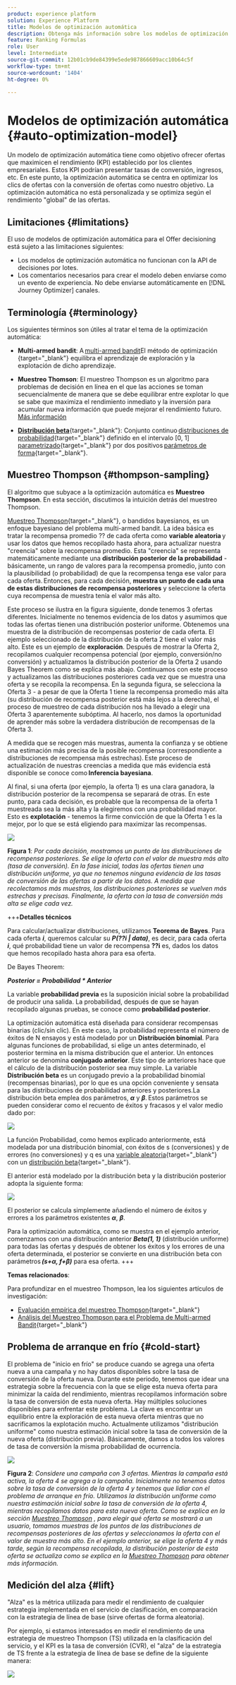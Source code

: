 ```yaml
---
product: experience platform
solution: Experience Platform
title: Modelos de optimización automática
description: Obtenga más información sobre los modelos de optimización automática
feature: Ranking Formulas
role: User
level: Intermediate
source-git-commit: 12b01cb9de84399e5ede987866609acc10b64c5f
workflow-type: tm+mt
source-wordcount: '1404'
ht-degree: 0%

---
```


# Modelos de optimización automática {#auto-optimization-model}

Un modelo de optimización automática tiene como objetivo ofrecer ofertas que maximicen el rendimiento (KPI) establecido por los clientes empresariales. Estos KPI podrían presentar tasas de conversión, ingresos, etc. En este punto, la optimización automática se centra en optimizar los clics de ofertas con la conversión de ofertas como nuestro objetivo. La optimización automática no está personalizada y se optimiza según el rendimiento &quot;global&quot; de las ofertas.

## Limitaciones {#limitations}

El uso de modelos de optimización automática para el Offer decisioning está sujeto a las limitaciones siguientes:

* Los modelos de optimización automática no funcionan con la API de decisiones por lotes.
* Los comentarios necesarios para crear el modelo deben enviarse como un evento de experiencia. No debe enviarse automáticamente en [!DNL Journey Optimizer] canales.

## Terminología {#terminology}

Los siguientes términos son útiles al tratar el tema de la optimización automática:

* **Multi-armed bandit**: A [multi-armed bandit](https://en.wikipedia.org/wiki/Multi-armed_bandit)El método de optimización {target=&quot;_blank&quot;} equilibra el aprendizaje de exploración y la explotación de dicho aprendizaje.

* **Muestreo Thomson**: El muestreo Thompson es un algoritmo para problemas de decisión en línea en el que las acciones se toman secuencialmente de manera que se debe equilibrar entre explotar lo que se sabe que maximiza el rendimiento inmediato y la inversión para acumular nueva información que puede mejorar el rendimiento futuro. [Más información](#thompson-sampling)

* [**Distribución beta**](https://en.wikipedia.org/wiki/Beta_distribution){target=&quot;_blank&quot;}: Conjunto continuo [distribuciones de probabilidad](https://en.wikipedia.org/wiki/Probability_distribution){target=&quot;_blank&quot;} definido en el intervalo [0, 1] [parametrizado](https://en.wikipedia.org/wiki/Statistical_parameter){target=&quot;_blank&quot;} por dos positivos [parámetros de forma](https://en.wikipedia.org/wiki/Shape_parameter){target=&quot;_blank&quot;}.

## Muestreo Thompson {#thompson-sampling}

El algoritmo que subyace a la optimización automática es **Muestreo Thompson**. En esta sección, discutimos la intuición detrás del muestreo Thompson.

[Muestreo Thompson](https://en.wikipedia.org/wiki/Thompson_sampling){target=&quot;_blank&quot;}, o bandidos bayesianos, es un enfoque bayesiano del problema multi-armed bandit.  La idea básica es tratar la recompensa promedio ?? de cada oferta como **variable aleatoria** y usar los datos que hemos recopilado hasta ahora, para actualizar nuestra &quot;creencia&quot; sobre la recompensa promedio. Esta &quot;creencia&quot; se representa matemáticamente mediante una **distribución posterior de la probabilidad** - básicamente, un rango de valores para la recompensa promedio, junto con la plausibilidad (o probabilidad) de que la recompensa tenga ese valor para cada oferta. Entonces, para cada decisión, **muestra un punto de cada una de estas distribuciones de recompensa posteriores** y seleccione la oferta cuya recompensa de muestra tenía el valor más alto.

Este proceso se ilustra en la figura siguiente, donde tenemos 3 ofertas diferentes. Inicialmente no tenemos evidencia de los datos y asumimos que todas las ofertas tienen una distribución posterior uniforme. Obtenemos una muestra de la distribución de recompensas posterior de cada oferta. El ejemplo seleccionado de la distribución de la oferta 2 tiene el valor más alto. Este es un ejemplo de **exploración**. Después de mostrar la Oferta 2, recopilamos cualquier recompensa potencial (por ejemplo, conversión/no conversión) y actualizamos la distribución posterior de la Oferta 2 usando Bayes Theorem como se explica más abajo.  Continuamos con este proceso y actualizamos las distribuciones posteriores cada vez que se muestra una oferta y se recopila la recompensa. En la segunda figura, se selecciona la Oferta 3 - a pesar de que la Oferta 1 tiene la recompensa promedio más alta (su distribución de recompensa posterior está más lejos a la derecha), el proceso de muestreo de cada distribución nos ha llevado a elegir una Oferta 3 aparentemente subóptima. Al hacerlo, nos damos la oportunidad de aprender más sobre la verdadera distribución de recompensas de la Oferta 3.

A medida que se recogen más muestras, aumenta la confianza y se obtiene una estimación más precisa de la posible recompensa (correspondiente a distribuciones de recompensa más estrechas). Este proceso de actualización de nuestras creencias a medida que más evidencia está disponible se conoce como **Inferencia bayesiana**.

Al final, si una oferta (por ejemplo, la oferta 1) es una clara ganadora, la distribución posterior de la recompensa se separará de otras. En este punto, para cada decisión, es probable que la recompensa de la oferta 1 muestreada sea la más alta y la elegiremos con una probabilidad mayor. Esto es **explotación** - tenemos la firme convicción de que la Oferta 1 es la mejor, por lo que se está eligiendo para maximizar las recompensas.

![](../assets/ai-ranking-thompson-sampling.png)

**Figura 1**: *Por cada decisión, mostramos un punto de las distribuciones de recompensa posteriores. Se elige la oferta con el valor de muestra más alto (tasa de conversión). En la fase inicial, todas las ofertas tienen una distribución uniforme, ya que no tenemos ninguna evidencia de las tasas de conversión de las ofertas a partir de los datos. A medida que recolectamos más muestras, las distribuciones posteriores se vuelven más estrechas y precisas. Finalmente, la oferta con la tasa de conversión más alta se elige cada vez.*

<!--
![](../assets/ai-ranking-thompson-sampling-initial.png)
![](../assets/ai-ranking-thompson-sampling-intermediate.png)
![](../assets/ai-ranking-thompson-sampling-ultimate.png)
-->

+++**Detalles técnicos**

Para calcular/actualizar distribuciones, utilizamos **Teorema de Bayes**. Para cada oferta ***i***, queremos calcular su ***P(??i | data)***, es decir, para cada oferta ***i***, qué probabilidad tiene un valor de recompensa **??i** es, dados los datos que hemos recopilado hasta ahora para esa oferta.

De Bayes Theorem:

***Posterior = Probabilidad * Anterior***

La variable **probabilidad previa** es la suposición inicial sobre la probabilidad de producir una salida. La probabilidad, después de que se hayan recopilado algunas pruebas, se conoce como **probabilidad posterior**. 

La optimización automática está diseñada para considerar recompensas binarias (clic/sin clic). En este caso, la probabilidad representa el número de éxitos de N ensayos y está modelado por un **Distribución binomial**. Para algunas funciones de probabilidad, si elige un antes determinado, el posterior termina en la misma distribución que el anterior. Un entonces anterior se denomina **conjugado anterior**. Este tipo de anteriores hace que el cálculo de la distribución posterior sea muy simple. La variable **Distribución beta** es un conjugado previo a la probabilidad binomial (recompensas binarias), por lo que es una opción conveniente y sensata para las distribuciones de probabilidad anteriores y posteriores.La distribución beta emplea dos parámetros, ***α*** y ***β***. Estos parámetros se pueden considerar como el recuento de éxitos y fracasos y el valor medio dado por:

![](../assets/ai-ranking-beta-distribution.png)

La función Probabilidad, como hemos explicado anteriormente, está modelada por una distribución binomial, con éxitos de s (conversiones) y de errores (no conversiones) y q es una [variable aleatoria](https://en.wikipedia.org/wiki/Random_variable){target=&quot;_blank&quot;} con un [distribución beta](https://en.wikipedia.org/wiki/Beta_distribution){target=&quot;_blank&quot;}.

El anterior está modelado por la distribución beta y la distribución posterior adopta la siguiente forma:

![](../assets/ai-ranking-posterior-distribution.svg)

El posterior se calcula simplemente añadiendo el número de éxitos y errores a los parámetros existentes ***α***, ***β***.

Para la optimización automática, como se muestra en el ejemplo anterior, comenzamos con una distribución anterior ***Beta(1, 1)*** (distribución uniforme) para todas las ofertas y después de obtener los éxitos y los errores de una oferta determinada, el posterior se convierte en una distribución beta con parámetros ***(s+α, f+β)*** para esa oferta.
+++

**Temas relacionados**:

Para profundizar en el muestreo Thompson, lea los siguientes artículos de investigación:
* [Evaluación empírica del muestreo Thompson](https://proceedings.neurips.cc/paper/2011/file/e53a0a2978c28872a4505bdb51db06dc-Paper.pdf){target=&quot;_blank&quot;}
* [Análisis del Muestreo Thompson para el Problema de Multi-armed Bandit](http://proceedings.mlr.press/v23/agrawal12/agrawal12.pdf){target=&quot;_blank&quot;}

## Problema de arranque en frío {#cold-start}

El problema de &quot;inicio en frío&quot; se produce cuando se agrega una oferta nueva a una campaña y no hay datos disponibles sobre la tasa de conversión de la oferta nueva. Durante este periodo, tenemos que idear una estrategia sobre la frecuencia con la que se elige esta nueva oferta para minimizar la caída del rendimiento, mientras recopilamos información sobre la tasa de conversión de esta nueva oferta. Hay múltiples soluciones disponibles para enfrentar este problema. La clave es encontrar un equilibrio entre la exploración de esta nueva oferta mientras que no sacrificamos la explotación mucho. Actualmente utilizamos &quot;distribución uniforme&quot; como nuestra estimación inicial sobre la tasa de conversión de la nueva oferta (distribución previa). Básicamente, damos a todos los valores de tasa de conversión la misma probabilidad de ocurrencia.


![](../assets/ai-ranking-cold-start-strategies.png)

**Figura 2**: *Considere una campaña con 3 ofertas. Mientras la campaña está activa, la oferta 4 se agrega a la campaña. Inicialmente no tenemos datos sobre la tasa de conversión de la oferta 4 y tenemos que lidiar con el problema de arranque en frío. Utilizamos la distribución uniforme como nuestra estimación inicial sobre la tasa de conversión de la oferta 4, mientras recopilamos datos para esta nueva oferta. Como se explica en la sección [Muestreo Thompson](#thompson-sampling) , para elegir qué oferta se mostrará a un usuario, tomamos muestras de los puntos de las distribuciones de recompensas posteriores de las ofertas y seleccionamos la oferta con el valor de muestra más alto. En el ejemplo anterior, se elige la oferta 4 y más tarde, según la recompensa recopilada, la distribución posterior de esta oferta se actualiza como se explica en la [Muestreo Thompson](#thompson-sampling) para obtener más información.*

## Medición del alza {#lift}

&quot;Alza&quot; es la métrica utilizada para medir el rendimiento de cualquier estrategia implementada en el servicio de clasificación, en comparación con la estrategia de línea de base (sirve ofertas de forma aleatoria).

Por ejemplo, si estamos interesados en medir el rendimiento de una estrategia de muestreo Thompson (TS) utilizada en la clasificación del servicio, y el KPI es la tasa de conversión (CVR), el &quot;alza&quot; de la estrategia de TS frente a la estrategia de línea de base se define de la siguiente manera:

![](../assets/ai-ranking-lift.png)
